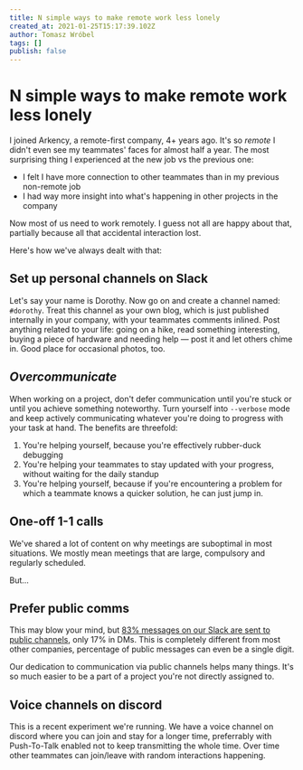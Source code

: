 ```yaml
---
title: N simple ways to make remote work less lonely
created_at: 2021-01-25T15:17:39.102Z
author: Tomasz Wróbel
tags: []
publish: false
---
```


# N simple ways to make remote work less lonely

I joined Arkency, a remote-first company, 4+ years ago. It's so _remote_ I didn't even see my teammates' faces for almost half a year. The most surprising thing I experienced at the new job vs the previous one:

* I felt I have more connection to other teammates than in my previous non-remote job
* I had way more insight into what's happening in other projects in the company

Now most of us need to work remotely. I guess not all are happy about that, partially because all that accidental interaction lost.

Here's how we've always dealt with that:

## Set up personal channels on Slack

Let's say your name is Dorothy. Now go on and create a channel named: `#dorothy`. Treat this channel as your own blog, which is just published internally in your company, with your teammates comments inlined. Post anything related to your life: going on a hike, read something interesting, buying a piece of hardware and needing help — post it and let others chime in. Good place for occasional photos, too.

## _Overcommunicate_

When working on a project, don't defer communication until you're stuck or until you achieve something noteworthy. Turn yourself into `--verbose` mode and keep actively communicating whatever you're doing to progress with your task at hand. The benefits are threefold:

1. You're helping yourself, because you're effectively rubber-duck debugging
2. You're helping your teammates to stay updated with your progress, without waiting for the daily standup
3. You're helping yourself, because if you're encountering a problem for which a teammate knows a quicker solution, he can just jump in.

<!-- Example: yarn -->

<!-- #bleach-tomw -->

## One-off  1-1 calls

We've shared a lot of content on why meetings are suboptimal in most situations. We mostly mean meetings that are large, compulsory and regularly scheduled.

But...

## Prefer public comms

This may blow your mind, but [83% messages on our Slack are sent to public channels](https://twitter.com/andrzejkrzywda/status/1352694180326289412), only 17% in DMs. This is completely different from most other companies, percentage of public messages can even be a single digit.

Our dedication to communication via public channels helps many things. It's so much easier to be a part of a project you're not directly assigned to. 

## Voice channels on discord

This is a recent experiment we're running. We have a voice channel on discord where you can join and stay for a longer time, preferrably with Push-To-Talk enabled not to keep transmitting the whole time. Over time other teammates can join/leave with random interactions happening.
